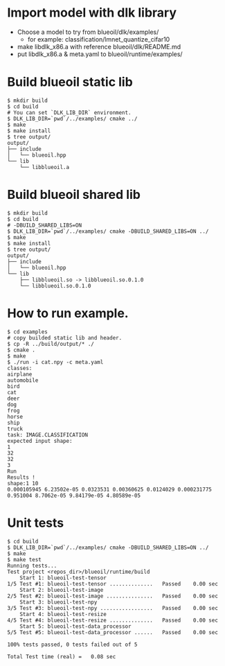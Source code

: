 # Import model with dlk library

- Choose a model to try from blueoil/dlk/examples/
   - for example: classification/lmnet_quantize_cifar10
- make libdlk_x86.a with reference blueoil/dlk/README.md
- put libdlk_x86.a & meta.yaml to blueoil/runtime/examples/

# Build blueoil static lib
```
$ mkdir build
$ cd build
# You can set `DLK_LIB_DIR` environment.
$ DLK_LIB_DIR=`pwd`/../examples/ cmake ../
$ make
$ make install
$ tree output/
output/
├── include
│   └── blueoil.hpp
└── lib
    └── libblueoil.a
```


# Build blueoil shared lib
```
$ mkdir build
$ cd build
# -DBUILD_SHARED_LIBS=ON
$ DLK_LIB_DIR=`pwd`/../examples/ cmake -DBUILD_SHARED_LIBS=ON ../
$ make
$ make install
$ tree output/
output/
├── include
│   └── blueoil.hpp
└── lib
    ├── libblueoil.so -> libblueoil.so.0.1.0
    └── libblueoil.so.0.1.0
```


# How to run example.

```
$ cd examples
# copy builded static lib and header.
$ cp -R ../build/output/* ./
$ cmake .
$ make
$ ./run -i cat.npy -c meta.yaml
classes:
airplane
automobile
bird
cat
deer
dog
frog
horse
ship
truck
task: IMAGE.CLASSIFICATION
expected input shape:
1
32
32
3
Run
Results !
shape:1 10
0.000105945 6.23502e-05 0.0323531 0.00360625 0.0124029 0.000231775 0.951004 8.7062e-05 9.84179e-05 4.80589e-05
```

# Unit tests

```
$ cd build
$ DLK_LIB_DIR=`pwd`/../examples/ cmake -DBUILD_SHARED_LIBS=ON ../
$ make
$ make test
Running tests...
Test project <repos_dir>/blueoil/runtime/build
    Start 1: blueoil-test-tensor
1/5 Test #1: blueoil-test-tensor ..............   Passed    0.00 sec
    Start 2: blueoil-test-image
2/5 Test #2: blueoil-test-image ...............   Passed    0.00 sec
    Start 3: blueoil-test-npy
3/5 Test #3: blueoil-test-npy .................   Passed    0.00 sec
    Start 4: blueoil-test-resize
4/5 Test #4: blueoil-test-resize ..............   Passed    0.00 sec
    Start 5: blueoil-test-data_processor
5/5 Test #5: blueoil-test-data_processor ......   Passed    0.00 sec

100% tests passed, 0 tests failed out of 5

Total Test time (real) =   0.08 sec
```
